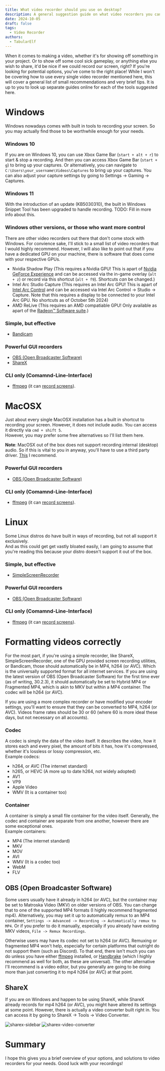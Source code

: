 ```yaml
---
title: What video recorder should you use on desktop?
description: A general suggestion guide on what video recorders you can use for free.
date: 2024-10-05
draft: false
tags:
  - Video Recorder
authors:
  - TabularElf
---
```


When it comes to making a video, whether it's for showing off something in your project. Or to show off some cool sick gameplay, or anything else you wish to share, it'd be nice if we could record our screen, right?
If you're looking for potential options, you've come to the right place! While I won't be covering how to use every single video recorder mentioned here, this will cover a general list of small recommendations and very brief tips. It is up to you to look up separate guides online for each of the tools suggested here.

# Windows
Windows nowadays comes with built in tools to recording your screen. So you may actually find those to be worthwhile enough for your needs.

### Windows 10
If you are on Windows 10, you can use Xbox Game Bar (`start + alt + r`) to start & stop a recording. And then you can access Xbox Game Bar (`start + g`) to bring up your captures. Or alternatively, you can navigate to `C:\Users\your_username\Videos\Captures` to bring up your captures. You can also adjust your capture settings by going to Settings -> Gaming -> Captures.

### Windows 11
With the introduction of an update (KB5030310), the built in Windows Snippet Tool has been upgraded to handle recording. TODO: Fill in more info about this.

### Windows other versions, or those who want more control 
There are other video recorders out there that don't come stock with Windows. For convience sake, I'll stick to a small list of video recorders that I would highly recommend. However, I will also like to point out that if you have a dedicated GPU on your machine, there is software that does come with your respective GPUs.

- Nvidia Shadow Play (This requires a Nvidia GPU! This is apart of [Nvidia GeForce Experience](https://www.nvidia.com/en-au/geforce/geforce-experience/) and can be accessed via the in-game overlay (`alt + z`) or record via this shortcut (`alt + f9`). Shortcuts *can* be changed.)
- Intel Arc Studio Capture (This requires an Intel Arc GPU! This is apart of [Intel Arc Control](https://www.intel.com/content/www/us/en/products/docs/discrete-gpus/arc/software/arc-control.html) and can be accessed via Intel Arc Control -> Studio -> Capture. Note that this requires a display to be connected to your Intel Arc GPU. No shortcuts as of October 5th 2024)
- AMD ReLive (This requires an AMD compatiable GPU! Only available as apart of the [Radeon™ Software suite](https://www.amd.com/en/resources/support-articles/faqs/DH-023.html).)

### Simple, but effective
- [Bandicam](https://www.bandicam.com/)

### Powerful GUI recorders
- [OBS (Open Broadcaster Software)](https://obsproject.com/)
- [ShareX](https://getsharex.com/)

### CLI only (Comamnd-Line-Interface)
- [ffmpeg](https://www.ffmpeg.org/) (it can [record screens](https://trac.ffmpeg.org/wiki/Capture/Desktop)).

# MacOSX
Just about every single MacOSX installation has a built in shortcut to recording your screen. However, it does not include audio. You can access it directly via `cmd + shift 5`.<br>
However, you may prefer some free alternatives so I'll list them here.<br>

**Note**: MacOSX out of the box does not support recording internal (desktop) audio. So if this is vital to you in anyway, you'll have to use a third party driver. [This](https://existential.audio/blackhole/) I recommend.

### Powerful GUI recorders
- [OBS (Open Broadcaster Software)](https://obsproject.com/)

### CLI only (Comamnd-Line-Interface)
- [ffmpeg](https://www.ffmpeg.org/) (it can [record screens](https://trac.ffmpeg.org/wiki/Capture/Desktop)).

# Linux
Some Linux distros do have built in ways of recording, but not all support it exclusively.<br>
And as this could get get vastly bloated easily, I am going to assume that you're reading this because your distro doesn't support it out of the box.

### Simple, but effective
- [SimpleScreenRecorder](https://www.maartenbaert.be/simplescreenrecorder/)

### Powerful GUI recorders
- [OBS (Open Broadcaster Software)](https://obsproject.com/)

### CLI only (Comamnd-Line-Interface)
- [ffmpeg](https://www.ffmpeg.org/) (it can [record screens](https://trac.ffmpeg.org/wiki/Capture/Desktop)).


# Formatting videos correctly
For the most part, if you're using a simple recorder, like ShareX, SimpleScreenRecorder, one of the GPU provided screen recording utilities, or Bandicam, those should automatically be in MP4, h264 (or AVC). Which is the universally supported format for all internet services. If you are using the latest version of OBS (Open Broadcaster Software) for the first time ever (as of writing, 30.2.3), it should automatically be set to Hybrid MP4 or Fragmented MP4, which is akin to MKV but within a MP4 container. The codec will be h264 (or AVC).

If you are using a more complex recorder or have modified your encoder settings, you'll want to ensure that they can be converted to MP4, h264 (or AVC). Videos frame rates should be 30 or 60 (where 60 is more ideal these days, but not necessary on all accounts).<br>

### Codec
A codec is simply the data of the video itself. It describes the video, how it stores each and every pixel, the amount of bits it has, how it's compressed, whether it's lossless or lossy compression, etc.<br>
Example codecs:
- h264, or AVC (The internet standard)
- h265, or HEVC (A more up to date h264, not widely adopted)
- AV1
- VP9
- Apple Video
- WMV (It is a container too)

### Container
A container is simply a small file container for the video itself. Generally, the codec and container are separate from one another, however there are some exceptional ones.<br>
Example containers:
- MP4 (The internet standard)
- MKV
- MOV
- AVI
- WMV (It is a codec too)
- WebM
- FLV

## OBS (Open Broadcaster Software)
Some users usually have it already in h264 (or AVC), but the container may be set to Matroska Video (MKV) on older versions of OBS. You can change that to one of the supported MP4 formats (I highly recommend fragmented mp4). Alternatively, you may set it up to automatically remux to an MP4 container, `Settings -> Advanced -> Recording -> Automatically remux to MP4`. Or if you prefer to do it manually, especially if you already have existing MKV videos, `File -> Remux Recordings`. 

Otherwise users may have its codec not set to h264 (or AVC). Remuxing or fragmented MP4 won't help, especially for certain platforms that outright do not support them (such as Discord). To that end, there isn't much you can do unless you have either [ffmpeg](https://www.ffmpeg.org/) installed, or [Handbrake](https://handbrake.fr/) (which I highly recommend as well for both, as these are universal). The other alternative I'll recommend is a video editor, but you generally are going to be doing more than just converting it to mp4 h264 (or AVC) at that point.

## ShareX
If you are on Windows and happen to be using ShareX, while ShareX already records for mp4 h264 (or AVC), you might have altered its settings at some point. However, there is actually a video converter built right in. You can access it by going to ShareX -> Tools -> Video Converter. 

![sharex-sidebar](/site-assets/img/video-recorder-options/sharex-options.png) ![sharex-video-converter](/site-assets/img/video-recorder-options/sharex-video-converter.png)

# Summary
I hope this gives you a brief overview of your options, and solutions to video recorders for your needs. Good luck with your recordings!